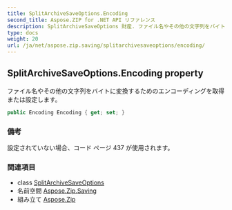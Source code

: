 ```yaml
---
title: SplitArchiveSaveOptions.Encoding
second_title: Aspose.ZIP for .NET API リファレンス
description: SplitArchiveSaveOptions 財産. ファイル名やその他の文字列をバイトに変換するためのエンコーディングを取得または設定します
type: docs
weight: 20
url: /ja/net/aspose.zip.saving/splitarchivesaveoptions/encoding/
---
```

## SplitArchiveSaveOptions.Encoding property

ファイル名やその他の文字列をバイトに変換するためのエンコーディングを取得または設定します。

```csharp
public Encoding Encoding { get; set; }
```

### 備考

設定されていない場合、コード ページ 437 が使用されます。

### 関連項目

* class [SplitArchiveSaveOptions](../)
* 名前空間 [Aspose.Zip.Saving](../../splitarchivesaveoptions/)
* 組み立て [Aspose.Zip](../../../)


